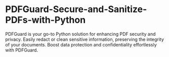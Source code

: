 # PDFGuard-Secure-and-Sanitize-PDFs-with-Python
PDFGuard is your go-to Python solution for enhancing PDF security and privacy. Easily redact or clean sensitive information, preserving the integrity of your documents. Boost data protection and confidentiality effortlessly with PDFGuard.
